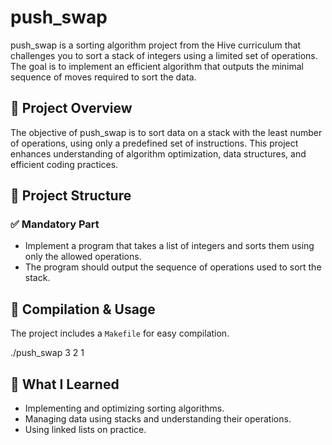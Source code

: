 # push_swap

push_swap is a sorting algorithm project from the Hive curriculum that challenges you to sort a stack of integers using a limited set of operations. The goal is to implement an efficient algorithm that outputs the minimal sequence of moves required to sort the data.

## 🚀 Project Overview

The objective of push_swap is to sort data on a stack with the least number of operations, using only a predefined set of instructions. This project enhances understanding of algorithm optimization, data structures, and efficient coding practices.

## 📁 Project Structure

### ✅ Mandatory Part

- Implement a program that takes a list of integers and sorts them using only the allowed operations.
- The program should output the sequence of operations used to sort the stack.

## 🔧 Compilation & Usage

The project includes a `Makefile` for easy compilation.

./push_swap 3 2 1

## 🧠 What I Learned

- Implementing and optimizing sorting algorithms.
- Managing data using stacks and understanding their operations.
- Using linked lists on practice.

